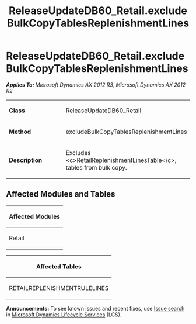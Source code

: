 ﻿---
title: ReleaseUpdateDB60_Retail.excludeBulkCopyTablesReplenishmentLines
TOCTitle: ReleaseUpdateDB60_Retail.excludeBulkCopyTablesReplenishmentLines
ms:assetid: a65fcfc4-2479-47c4-9ebd-887d6335452a
ms:mtpsurl: https://msdn.microsoft.com/en-us/library/JJ736857(v=AX.60)
ms:contentKeyID: 49710288
ms.date: 05/18/2015
mtps_version: v=AX.60
---

# ReleaseUpdateDB60\_Retail.excludeBulkCopyTablesReplenishmentLines 


_**Applies To:** Microsoft Dynamics AX 2012 R3, Microsoft Dynamics AX 2012 R2_

<table>
<colgroup>
<col style="width: 50%" />
<col style="width: 50%" />
</colgroup>
<tbody>
<tr class="odd">
<td><p><strong>Class</strong></p></td>
<td><p>ReleaseUpdateDB60_Retail</p></td>
</tr>
<tr class="even">
<td><p><strong>Method</strong></p></td>
<td><p>excludeBulkCopyTablesReplenishmentLines</p></td>
</tr>
<tr class="odd">
<td><p><strong>Description</strong></p></td>
<td><p>Excludes &lt;c&gt;RetailReplenishmentLinesTable&lt;/c&gt;, tables from bulk copy.</p></td>
</tr>
</tbody>
</table>


## Affected Modules and Tables

<table>
<colgroup>
<col style="width: 100%" />
</colgroup>
<thead>
<tr class="header">
<th><p>Affected Modules</p></th>
</tr>
</thead>
<tbody>
<tr class="odd">
<td><p>Retail</p></td>
</tr>
</tbody>
</table>


<table>
<colgroup>
<col style="width: 100%" />
</colgroup>
<thead>
<tr class="header">
<th><p>Affected Tables</p></th>
</tr>
</thead>
<tbody>
<tr class="odd">
<td><p>RETAILREPLENISHMENTRULELINES</p></td>
</tr>
</tbody>
</table>

  
**Announcements:** To see known issues and recent fixes, use [Issue search](http://go.microsoft.com/fwlink/?linkid=389258) in [Microsoft Dynamics Lifecycle Services](http://go.microsoft.com/fwlink/?linkid=306505) (LCS).

